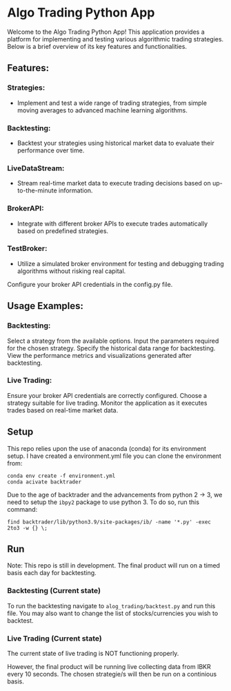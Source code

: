 # Algo Trading Python App

Welcome to the Algo Trading Python App! This application provides a platform for implementing and testing various algorithmic trading strategies. Below is a brief overview of its key features and functionalities.

## Features:
### Strategies:
- Implement and test a wide range of trading strategies, from simple moving averages to advanced machine learning algorithms.
### Backtesting:
- Backtest your strategies using historical market data to evaluate their performance over time.
### LiveDataStream:
- Stream real-time market data to execute trading decisions based on up-to-the-minute information.
### BrokerAPI:
- Integrate with different broker APIs to execute trades automatically based on predefined strategies.
### TestBroker:
- Utilize a simulated broker environment for testing and debugging trading algorithms without risking real capital.

Configure your broker API credentials in the config.py file.

## Usage Examples:
### Backtesting:
Select a strategy from the available options.
Input the parameters required for the chosen strategy.
Specify the historical data range for backtesting.
View the performance metrics and visualizations generated after backtesting.

### Live Trading:
Ensure your broker API credentials are correctly configured.
Choose a strategy suitable for live trading.
Monitor the application as it executes trades based on real-time market data.


## Setup
This repo relies upon the use of anaconda (conda) for its environment setup. I have created a environment.yml file you can clone the environment from:

```
conda env create -f environment.yml
conda acivate backtrader
```

Due to the age of backtrader and the advancements from python 2 -> 3, we need to setup the ```ibpy2``` package to use python 3. To do so, run this command:

```
find backtrader/lib/python3.9/site-packages/ib/ -name '*.py' -exec 2to3 -w {} \;
```

## Run
Note: This repo is still in development. The final product will run on a timed basis each day for backtesting.

### Backtesting (Current state)
To run the backtesting navigate to ```alog_trading/backtest.py``` and run this file.
You may also want to change the list of stocks/currencies you wish to backtest.

### Live Trading (Current state)
The current state of live trading is NOT functioning properly.

However, the final product will be running live collecting data from IBKR every 10 seconds. The chosen strategie/s will then be run on a continious basis.
